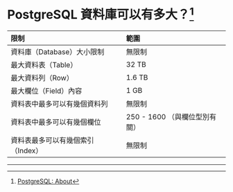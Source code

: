 # PostgreSQL 資料庫可以有多大？[^1]

| **限制** | **範圍** |
| :--- | :--- |
| 資料庫（Database）大小限制 | 無限制 |
| 最大資料表（Table） | 32 TB |
| 最大資料列（Row） | 1.6 TB |
| 最大欄位（Field）內容 | 1 GB |
| 資料表中最多可以有幾個資料列 | 無限制 |
| 資料表中最多可以有幾個欄位 | 250 - 1600 （與欄位型別有關） |
| 資料表最多可以有幾個索引（Index） | 無限制 |

---

[^1]:  [PostgreSQL: About](https://www.postgresql.org/about/)

